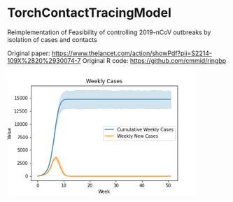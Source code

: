 # TorchContactTracingModel
Reimplementation of Feasibility of controlling 2019-nCoV outbreaks by isolation of cases and contacts

Original paper: https://www.thelancet.com/action/showPdf?pii=S2214-109X%2820%2930074-7
Original R code: https://github.com/cmmid/ringbp

![ContactTracingModel](WeeeklyCases.png)
